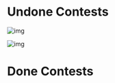 # Undone Contests

![img](https://img.shields.io/static/v1?label=Atcoder___&message=AGC035-A&color=blueviolet&logo=codeforces&style=for-the-badge)

![img](https://img.shields.io/static/v1?label=Codeforces&message=1214____&color=blueviolet&logo=steem&style=for-the-badge)

# Done Contests
